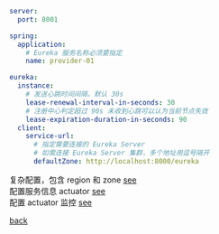```yml
server:
  port: 8001

spring:
  application:
    # Eureka 服务名称必须要指定
    name: provider-01

eureka:
  instance:
    # 发送心跳时间间隔，默认 30s
    lease-renewal-interval-in-seconds: 30
    # 注册中心判定超过 90s 未收到心跳可以认为当前节点失效  
    lease-expiration-duration-in-seconds: 90
  client:
    service-url:
      # 指定需要连接的 Eureka Server
      # 如需连接 Eureka Server 集群，多个地址用逗号隔开
      defaultZone: http://localhost:8000/eureka
```

复杂配置，包含 region 和 zone [see](5/2.md)  
配置服务信息 actuator [see](5/1.md)  
配置 actuator 监控 [see](5/3.md)  

[back](../4.md)  